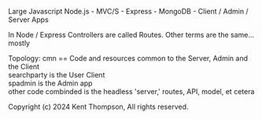 Large Javascript Node.js - MVC/S - Express - MongoDB - Client / Admin / Server Apps

In Node / Express Controllers are called Routes. Other terms are the same... mostly

Topology:
cmn == Code and resources common to the Server, Admin and the Client  
searchparty is the User Client  
spadmin is the Admin app  
other code combinded is the headless 'server,' routes, API, model, et cetera  

Copyright (c) 2024 Kent Thompson, All rights reserved.

